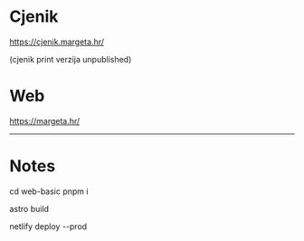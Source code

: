 # Cjenik 

https://cjenik.margeta.hr/

(cjenik print verzija unpublished)

# Web

https://margeta.hr/

----

# Notes

cd web-basic
pnpm i


astro build

netlify deploy --prod
